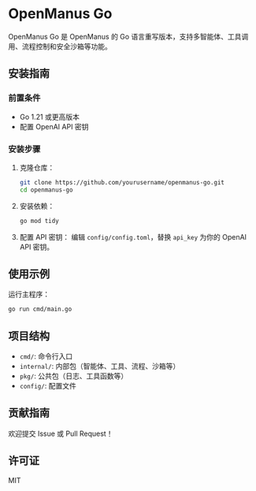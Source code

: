 # OpenManus Go

OpenManus Go 是 OpenManus 的 Go 语言重写版本，支持多智能体、工具调用、流程控制和安全沙箱等功能。

## 安装指南

### 前置条件
- Go 1.21 或更高版本
- 配置 OpenAI API 密钥

### 安装步骤
1. 克隆仓库：
   ```bash
   git clone https://github.com/yourusername/openmanus-go.git
   cd openmanus-go
   ```

2. 安装依赖：
   ```bash
   go mod tidy
   ```

3. 配置 API 密钥：
   编辑 `config/config.toml`，替换 `api_key` 为你的 OpenAI API 密钥。

## 使用示例

运行主程序：
```bash
go run cmd/main.go
```

## 项目结构
- `cmd/`: 命令行入口
- `internal/`: 内部包（智能体、工具、流程、沙箱等）
- `pkg/`: 公共包（日志、工具函数等）
- `config/`: 配置文件

## 贡献指南
欢迎提交 Issue 或 Pull Request！

## 许可证
MIT
